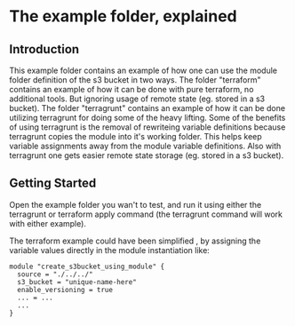 # The example folder, explained

## Introduction
This example folder contains an example of how one can use the module folder definition of the s3 bucket in two ways.
The folder "terraform" contains an example of how it can be done with pure terraform, no additional tools. But ignoring usage of remote state (eg. stored in a s3 bucket).
The folder "terragrunt" contains an example of how it can be done utilizing terragrunt for doing some of the heavy lifting. Some of the benefits of using terragrunt is the removal of rewriteing variable definitions because terragrunt copies the module into it's working folder. This helps keep variable assignments away from the module variable definitions. Also with terragrunt one gets easier remote state storage (eg. stored in a s3 bucket). 

## Getting Started
Open the example folder you wan't to test, and run it using either the terragrunt or terraform apply command (the terragrunt command will work with either example).

The terraform example could have been simplified , by assigning the variable values directly in the module instantiation like:
```
module "create_s3bucket_using_module" {
  source = "./../../"
  s3_bucket = "unique-name-here"
  enable_versioning = true
  ... = ...
  ...
}
```  